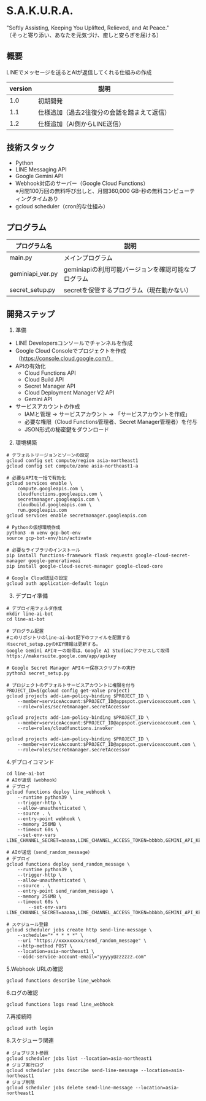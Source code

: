 # S.A.K.U.R.A.
"Softly Assisting, Keeping You Uplifted, Relieved, and At Peace."  
（そっと寄り添い、あなたを元気づけ、癒しと安らぎを届ける）

## 概要
LINEでメッセージを送るとAIが返信してくれる仕組みの作成

| version | 説明 |
| ---- | ---- |
| 1.0 | 初期開発 |
| 1.1 | 仕様追加（過去2往復分の会話を踏まえて返信） |
| 1.2 | 仕様追加（AI側からLINE送信） |


## 技術スタック
- Python
- LINE Messaging API
- Google Gemini API
- Webhook対応のサーバー（Google Cloud Functions）  
  ※月間100万回の無料呼び出しと、月間360,000 GB-秒の無料コンピューティングタイムあり
- gcloud scheduler（cron的な仕組み）

## プログラム
| プログラム名 | 説明 |
| ---- | ---- |
| main.py | メインプログラム |
| geminiapi_ver.py | geminiapiの利用可能バージョンを確認可能なプログラム |
| secret_setup.py | secretを保管するプログラム（現在動かない） |


## 開発ステップ
1. 準備

- LINE Developersコンソールでチャンネルを作成
- Google Cloud Consoleでプロジェクトを作成（https://console.cloud.google.com/）
- APIの有効化
  - Cloud Functions API
  - Cloud Build API
  - Secret Manager API
  - Cloud Deployment Manager V2 API
  - Gemini API
- サービスアカウントの作成
  - IAMと管理 → サービスアカウント → 「サービスアカウントを作成」
  - 必要な権限（Cloud Functions管理者、Secret Manager管理者）を付与
  - JSON形式の秘密鍵をダウンロード

2. 環境構築

```
# デフォルトリージョンとゾーンの設定
gcloud config set compute/region asia-northeast1
gcloud config set compute/zone asia-northeast1-a

# 必要なAPIを一括で有効化
gcloud services enable \
    compute.googleapis.com \
    cloudfunctions.googleapis.com \
    secretmanager.googleapis.com \
    cloudbuild.googleapis.com \
    run.googleapis.com
gcloud services enable secretmanager.googleapis.com

# Pythonの仮想環境作成
python3 -m venv gcp-bot-env
source gcp-bot-env/bin/activate

# 必要なライブラリのインストール
pip install functions-framework flask requests google-cloud-secret-manager google-generativeai
pip install google-cloud-secret-manager google-cloud-core

# Google Cloud認証の設定
gcloud auth application-default login
```

3. デプロイ準備
```
# デプロイ用フォルダ作成
mkdir line-ai-bot
cd line-ai-bot

# プログラム配置
#このリポジトリのline-ai-bot配下のファイルを配置する
※secret_setup.pyのKEY情報は更新する。
Google Gemini APIキーの取得は、Google AI Studioにアクセスして取得
https://makersuite.google.com/app/apikey

# Google Secret Manager APIキー保存スクリプトの実行
python3 secret_setup.py

# プロジェクトのデフォルトサービスアカウントに権限を付与
PROJECT_ID=$(gcloud config get-value project)
gcloud projects add-iam-policy-binding $PROJECT_ID \
    --member=serviceAccount:$PROJECT_ID@appspot.gserviceaccount.com \
    --role=roles/secretmanager.secretAccessor

gcloud projects add-iam-policy-binding $PROJECT_ID \
    --member=serviceAccount:$PROJECT_ID@appspot.gserviceaccount.com \
    --role=roles/cloudfunctions.invoker

gcloud projects add-iam-policy-binding $PROJECT_ID \
    --member=serviceAccount:$PROJECT_ID@appspot.gserviceaccount.com \
    --role=roles/secretmanager.secretAccessor
```

4.デプロイコマンド
```
cd line-ai-bot
# AIが返信（webhook）
# デプロイ
gcloud functions deploy line_webhook \
    --runtime python39 \
    --trigger-http \
    --allow-unauthenticated \
    --source . \
    --entry-point webhook \
    --memory 256MB \
    --timeout 60s \
    --set-env-vars LINE_CHANNEL_SECRET=aaaaa,LINE_CHANNEL_ACCESS_TOKEN=bbbbb,GEMINI_API_KEY=ccccc

# AIが送信（send_random_message）
# デプロイ
gcloud functions deploy send_random_message \
    --runtime python39 \
    --trigger-http \
    --allow-unauthenticated \
    --source . \
    --entry-point send_random_message \
    --memory 256MB \
    --timeout 60s \
        --set-env-vars LINE_CHANNEL_SECRET=aaaaa,LINE_CHANNEL_ACCESS_TOKEN=bbbbb,GEMINI_API_KEY=ccccc,USER_ID=dddddd

# スケジュール登録
gcloud scheduler jobs create http send-line-message \
    --schedule="* * * * *" \
    --uri "https://xxxxxxxxx/send_random_message" \
    --http-method POST \
    --location=asia-northeast1 \
    --oidc-service-account-email="yyyyy@zzzzzz.com"
```

5.Webhook URLの確認
```
gcloud functions describe line_webhook
```
6.ログの確認
```
gcloud functions logs read line_webhook
```
7.再接続時
```
gcloud auth login
```
8.スケジューラ関連
```
# ジョブリスト参照
gcloud scheduler jobs list --location=asia-northeast1
# ジョブ実行ログ
gcloud scheduler jobs describe send-line-message --location=asia-northeast1
# ジョブ削除
gcloud scheduler jobs delete send-line-message --location=asia-northeast1
```
